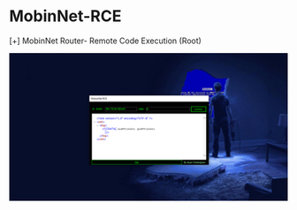 # MobinNet-RCE
[+] MobinNet Router- Remote Code Execution (Root)

![alt text](https://raw.githubusercontent.com/TAPESH-TEAM/MobinNet-RCE/main/image_2021-08-11_013235.png)

